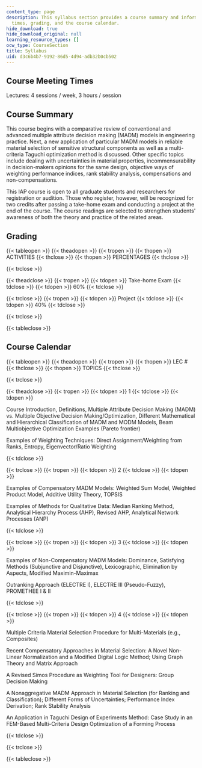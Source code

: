 ```yaml
---
content_type: page
description: This syllabus section provides a course summary and information on meeting
  times, grading, and the course calendar.
hide_download: true
hide_download_original: null
learning_resource_types: []
ocw_type: CourseSection
title: Syllabus
uid: d3c6b4b7-9192-86d5-4d94-adb32b0cb502
---
```


Course Meeting Times
--------------------

Lectures: 4 sessions / week, 3 hours / session

Course Summary
--------------

This course begins with a comparative review of conventional and advanced multiple attribute decision making (MADM) models in engineering practice. Next, a new application of particular MADM models in reliable material selection of sensitive structural components as well as a multi-criteria Taguchi optimization method is discussed. Other specific topics include dealing with uncertainties in material properties, incommensurability in decision-makers opinions for the same design, objective ways of weighting performance indices, rank stability analysis, compensations and non-compensations.

This IAP course is open to all graduate students and researchers for registration or audition. Those who register, however, will be recognized for two credits after passing a take-home exam and conducting a project at the end of the course. The course readings are selected to strengthen students' awareness of both the theory and practice of the related areas.

Grading
-------

{{< tableopen >}}
{{< theadopen >}}
{{< tropen >}}
{{< thopen >}}
ACTIVITIES
{{< thclose >}}
{{< thopen >}}
PERCENTAGES
{{< thclose >}}

{{< trclose >}}

{{< theadclose >}}
{{< tropen >}}
{{< tdopen >}}
Take-home Exam
{{< tdclose >}}
{{< tdopen >}}
60%
{{< tdclose >}}

{{< trclose >}}
{{< tropen >}}
{{< tdopen >}}
Project
{{< tdclose >}}
{{< tdopen >}}
40%
{{< tdclose >}}

{{< trclose >}}

{{< tableclose >}}

Course Calendar
---------------

{{< tableopen >}}
{{< theadopen >}}
{{< tropen >}}
{{< thopen >}}
LEC #
{{< thclose >}}
{{< thopen >}}
TOPICS
{{< thclose >}}

{{< trclose >}}

{{< theadclose >}}
{{< tropen >}}
{{< tdopen >}}
1
{{< tdclose >}}
{{< tdopen >}}


Course Introduction, Definitions, Multiple Attribute Decision Making (MADM) vs. Multiple Objective Decision Making/Optimization, Different Mathematical and Hierarchical Classification of MADM and MODM Models, Beam Multiobjective Optimization Examples (Pareto frontier)

Examples of Weighting Techniques: Direct Assignment/Weighting from Ranks, Entropy, Eigenvector/Ratio Weighting


{{< tdclose >}}

{{< trclose >}}
{{< tropen >}}
{{< tdopen >}}
2
{{< tdclose >}}
{{< tdopen >}}


Examples of Compensatory MADM Models: Weighted Sum Model, Weighted Product Model, Additive Utility Theory, TOPSIS

Examples of Methods for Qualitative Data: Median Ranking Method, Analytical Hierarchy Process (AHP), Revised AHP, Analytical Network Processes (ANP)


{{< tdclose >}}

{{< trclose >}}
{{< tropen >}}
{{< tdopen >}}
3
{{< tdclose >}}
{{< tdopen >}}


Examples of Non-Compensatory MADM Models: Dominance, Satisfying Methods (Subjunctive and Disjunctive), Lexicographic, Elimination by Aspects, Modified Maximin-Maximax

Outranking Approach (ELECTRE I), ELECTRE III (Pseudo-Fuzzy), PROMETHEE I & II


{{< tdclose >}}

{{< trclose >}}
{{< tropen >}}
{{< tdopen >}}
4
{{< tdclose >}}
{{< tdopen >}}


Multiple Criteria Material Selection Procedure for Multi-Materials (e.g., Composites)

Recent Compensatory Approaches in Material Selection: A Novel Non-Linear Normalization and a Modified Digital Logic Method; Using Graph Theory and Matrix Approach

A Revised Simos Procedure as Weighting Tool for Designers: Group Decision Making

A Nonaggregative MADM Approach in Material Selection (for Ranking and Classification); Different Forms of Uncertainties; Performance Index Derivation; Rank Stability Analysis

An Application in Taguchi Design of Experiments Method: Case Study in an FEM-Based Multi-Criteria Design Optimization of a Forming Process


{{< tdclose >}}

{{< trclose >}}

{{< tableclose >}}